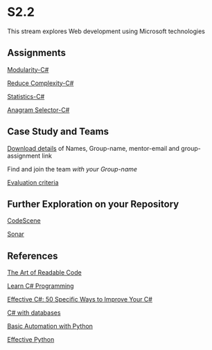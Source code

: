 # S2.2

This stream explores Web development using Microsoft technologies

## Assignments

[Modularity-C#](https://classroom.github.com/a/cli4drRf)

[Reduce Complexity-C#](https://classroom.github.com/a/vvEyX_15)

[Statistics-C#](https://classroom.github.com/a/9whQD2Fp)

[Anagram Selector-C#](https://classroom.github.com/a/9TJDIBdy)

## Case Study and Teams

[Download details](case-teams/case2-S22-groups.pdf)
of Names, Group-name, mentor-email and group-assignment link

Find and join the team *with your Group-name*

[Evaluation criteria](case2-eval.md)

## Further Exploration on your Repository

[CodeScene](https://codescene.io/)

[Sonar](https://sonarcloud.io/)

## References

[The Art of Readable Code](https://learning.oreilly.com/library/view/the-art-of/9781449318482/)

[Learn C# Programming](https://learning.oreilly.com/library/view/learn-c-programming/9781789805864/)

[Effective C#: 50 Specific Ways to Improve Your C#](https://learning.oreilly.com/library/view/effective-c-50/9780134579290/)

[C# with databases](cs-db-refs.md)

[Basic Automation with Python](https://automatetheboringstuff.com/)

[Effective Python](https://learning.oreilly.com/library/view/effective-python-90/9780134854717/)

